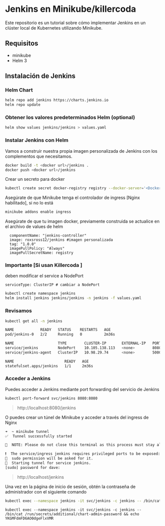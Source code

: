 # Jenkins en Minikube/killercoda

Este repositorio es un tutorial sobre cómo implementar Jenkins en un clúster local de Kubernetes utilizando Minikube.

## Requisitos
- minikube
- Helm 3

## Instalación de Jenkins


### Helm Chart

```sh
helm repo add jenkins https://charts.jenkins.io
helm repo update
```

### Obtener los valores predeterminados Helm (optional)

```sh
helm show values jenkins/jenkins > values.yaml
```

### Instalar Jenkins con Helm
 
Vamos a construir nuestra propia imagen personalizada de Jenkins con los complementos que necesitamos.


```sh
docker build -t <docker url>/jenkins .
docker push <docker url>/jenkins
```
Crear un secreto para docker

```sh
kubectl create secret docker-registry registry --docker-server='<Docker registry URL here>' --docker-username='<docker registry username>' --docker-password='<password here>' --docker-email='<docker registry email>'
```

Asegúrate de que Minikube tenga el controlador de ingress [Nginx habilitado], si no lo está

```sh
minikube addons enable ingress
```

Asegúrate de que tu imagen docker, previamente construida se actualice en el archivo de values de helm

```
  componentName: "jenkins-controller"
  image: roxsross12/jenkins #imagen personalizada
  tag: "1.0.0"
  imagePullPolicy: "Always"
  imagePullSecretName: registry
```
### Importante [Si usan Killercoda ]

deben modificar el service a NodePort

```
serviceType: ClusterIP # cambiar a NodePort
```

```sh
kubectl create namespace jenkins
helm install jenkins jenkins/jenkins -n jenkins -f values.yaml
```

### Revisamos 

```sh
kubectl get all -n jenkins

NAME            READY   STATUS    RESTARTS   AGE
pod/jenkins-0   2/2     Running   0          2m36s

NAME                    TYPE        CLUSTER-IP       EXTERNAL-IP   PORT(S)          AGE
service/jenkins         NodePort    10.105.138.113   <none>        8080:30660/TCP   2m36s
service/jenkins-agent   ClusterIP   10.98.29.74      <none>        50000/TCP        2m36s

NAME                       READY   AGE
statefulset.apps/jenkins   1/1     2m36s

```

### Acceder a Jenkins

Puedes acceder a Jenkins mediante port forwarding del servicio de Jenkins

```sh
kubectl port-forward svc/jenkins 8080:8080
```
>http://localhost:8080/jenkins

O puedes crear un túnel de Minikube y acceder a través del ingress de Nginx


```sh
➜  ~ minikube tunnel
✅  Tunnel successfully started

📌  NOTE: Please do not close this terminal as this process must stay alive for the tunnel to be accessible ...

❗  The service/ingress jenkins requires privileged ports to be exposed: [80 443]
🔑  sudo permission will be asked for it.
🏃  Starting tunnel for service jenkins.
[sudo] password for dave:
```
>http://localhost/jenkins

Una vez en la página de inicio de sesión, obtén la contraseña de administrador con el siguiente comando

```sh
kubectl exec --namespace jenkins -it svc/jenkins -c jenkins -- /bin/cat /run/secrets/additional/chart-admin-password && echo
```
```
kubectl exec --namespace jenkins -it svc/jenkins -c jenkins -- /bin/cat /run/secrets/additional/chart-admin-password && echo
YKGMFdmFD6AO0dgeFlxVMR

```
